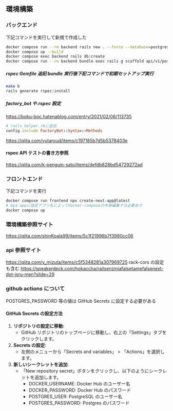 ## 環境構築

### バックエンド

下記コマンドを実行して新規で作成した

```zsh
docker compose run --rm backend rails new . --force --database=postgresql --api
docker compose up --build
docker compose exec backend rails db:create
docker compose run --rm backend bundle exec rails g scaffold api/v1/post title:string body:text
```

##### rspec Gemfile 追記 bundle 実行後下記コマンドで初期セットアップ実行

```zsh
make b
rails generate rspec:install
```

##### factory_bot や.rspec 設定

https://boku-boc.hatenablog.com/entry/2021/02/06/113735
``` ruby
# rails_helper.rbに追加
config.include FactoryBot::Syntax::Methods
```
https://qiita.com/yutaroud/items/c197185b7d5b5378403e

#### rspec API テストの書き方参照

https://qiita.com/k-penguin-sato/items/defdb828bd54729272ad

### フロントエンド

下記コマンドを実行

```zsh
docker compose run frontend npx create-next-app@latest
# mya-appに指定アプリ名によってdocker-composeの中身編集する必要あり
docker compose up
```

### 環境構築参照サイト

https://qiita.com/shinKoala99/items/5c1f21996b7f3980cc06

### api 参照サイト

https://qiita.com/y_mizuta/items/c5f5348281a307969725 rack-cors の設定も含む
https://speakerdeck.com/hokaccha/railsenziniafalsetamefalsenext-dot-jsru-men?slide=29

### github actions について

POSTGRES_PASSWORD 等の値は GitHub Secrets に設定する必要がある

#### GitHub Secrets の設定方法

1. **リポジトリの設定に移動**:
   - GitHub リポジトリのトップページに移動し、右上の「Settings」タブをクリックします。
2. **Secrets の設定**:
   - 左側のメニューから「Secrets and variables」 > 「Actions」を選択します。
3. **新しいシークレットを追加**:
   - 「New repository secret」ボタンをクリックし、以下のようにシークレットを追加します。
     - DOCKER_USERNAME: Docker Hub のユーザー名
     - DOCKER_PASSWORD: Docker Hub のパスワード
     - POSTGRES_USER: PostgreSQL のユーザー名
     - POSTGRES_PASSWORD: Postgres のパスワード
